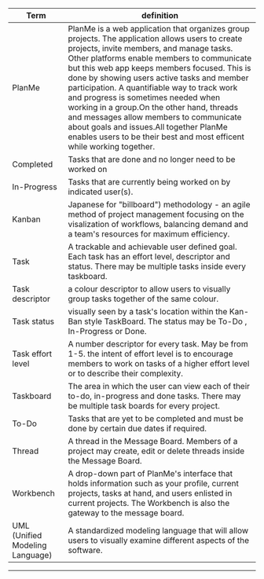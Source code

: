 



| Term                          | definition       |
| -------------                 | ------------- |
| PlanMe                        |PlanMe is a web application that organizes group projects. The application allows users to create projects, invite members, and manage tasks. Other platforms enable members to communicate but this web app keeps members focused. This is done by showing users active tasks and member participation. A quantifiable way to track work and progress is sometimes needed when working in a group.On the other hand, threads and messages allow members to communicate about goals and issues.All together PlanMe enables users to be their best and most efficent while working together.                 |
| Completed                     | Tasks that are done and no longer need to be worked on  |
| In-Progress                   | Tasks that are currently being worked on by indicated user(s). |
| Kanban                        | Japanese for "billboard") methodology - an agile method of project management focusing on the visalization of workflows, balancing demand and a team's resources for maximum efficiency. |
| Task                          | A trackable and achievable user defined goal. Each task has an effort level, descriptor and status. There may be multiple tasks inside every taskboard. |
| Task descriptor               | a colour descriptor to allow users to visually group tasks together of the same colour. |
| Task status                   | visually seen by a task's location within the Kan-Ban style TaskBoard. The status may be To-Do , In-Progress or Done. |
| Task effort level             | A number descriptor for every task. May be from 1-5. the intent of effort level is to encourage members to work on tasks of a higher effort level or to describe their complexity.|
| Taskboard                     | The area in which the user can view each of their to-do, in-progress and done tasks. There may be multiple task boards for every project. |
| To-Do                         | Tasks that are yet to be completed and must be done by certain due dates if required. |
| Thread                        | A thread in the Message Board. Members of a project may create, edit or delete threads inside the Message Board. |
| Workbench                     | A drop-down part of PlanMe's interface that holds information such as your profile, current projects, tasks at hand, and users enlisted in current projects. The Workbench is also the gateway to the message board. |
|UML (Unified Modeling Language)| A standardized modeling language that will allow users to visually examine different aspects of the software.|

---
